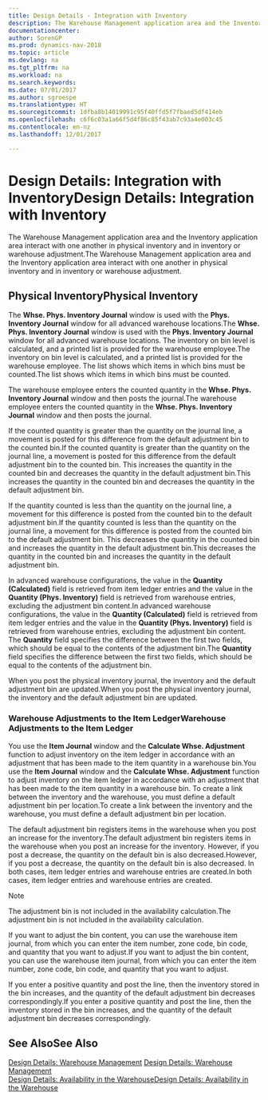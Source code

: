 ```yaml
---
title: Design Details - Integration with Inventory
description: The Warehouse Management application area and the Inventory application area interact with one another in physical inventory and in inventory or warehouse adjustment.
documentationcenter: 
author: SorenGP
ms.prod: dynamics-nav-2018
ms.topic: article
ms.devlang: na
ms.tgt_pltfrm: na
ms.workload: na
ms.search.keywords: 
ms.date: 07/01/2017
ms.author: sgroespe
ms.translationtype: HT
ms.sourcegitcommit: 1dfba8b14019991c95f40ffd5f7fbaed5df414eb
ms.openlocfilehash: c6f6c03a1a66f5d4f86c85f43ab7c93a4e003c45
ms.contentlocale: en-nz
ms.lasthandoff: 12/01/2017

---
```

# <a name="design-details-integration-with-inventory"></a><span data-ttu-id="98b59-103">Design Details: Integration with Inventory</span><span class="sxs-lookup"><span data-stu-id="98b59-103">Design Details: Integration with Inventory</span></span>
<span data-ttu-id="98b59-104">The Warehouse Management application area and the Inventory application area interact with one another in physical inventory and in inventory or warehouse adjustment.</span><span class="sxs-lookup"><span data-stu-id="98b59-104">The Warehouse Management application area and the Inventory application area interact with one another in physical inventory and in inventory or warehouse adjustment.</span></span>  
  
## <a name="physical-inventory"></a><span data-ttu-id="98b59-105">Physical Inventory</span><span class="sxs-lookup"><span data-stu-id="98b59-105">Physical Inventory</span></span>  
 <span data-ttu-id="98b59-106">The **Whse. Phys. Inventory Journal** window is used with the **Phys. Inventory Journal** window for all advanced warehouse locations.</span><span class="sxs-lookup"><span data-stu-id="98b59-106">The **Whse. Phys. Inventory Journal** window is used with the **Phys. Inventory Journal** window for all advanced warehouse locations.</span></span> <span data-ttu-id="98b59-107">The inventory on bin level is calculated, and a printed list is provided for the warehouse employee.</span><span class="sxs-lookup"><span data-stu-id="98b59-107">The inventory on bin level is calculated, and a printed list is provided for the warehouse employee.</span></span> <span data-ttu-id="98b59-108">The list shows which items in which bins must be counted.</span><span class="sxs-lookup"><span data-stu-id="98b59-108">The list shows which items in which bins must be counted.</span></span>  
  
 <span data-ttu-id="98b59-109">The warehouse employee enters the counted quantity in the **Whse. Phys. Inventory Journal** window and then posts the journal.</span><span class="sxs-lookup"><span data-stu-id="98b59-109">The warehouse employee enters the counted quantity in the **Whse. Phys. Inventory Journal** window and then posts the journal.</span></span>  
  
 <span data-ttu-id="98b59-110">If the counted quantity is greater than the quantity on the journal line, a movement is posted for this difference from the default adjustment bin to the counted bin.</span><span class="sxs-lookup"><span data-stu-id="98b59-110">If the counted quantity is greater than the quantity on the journal line, a movement is posted for this difference from the default adjustment bin to the counted bin.</span></span> <span data-ttu-id="98b59-111">This increases the quantity in the counted bin and decreases the quantity in the default adjustment bin.</span><span class="sxs-lookup"><span data-stu-id="98b59-111">This increases the quantity in the counted bin and decreases the quantity in the default adjustment bin.</span></span>  
  
 <span data-ttu-id="98b59-112">If the quantity counted is less than the quantity on the journal line, a movement for this difference is posted from the counted bin to the default adjustment bin.</span><span class="sxs-lookup"><span data-stu-id="98b59-112">If the quantity counted is less than the quantity on the journal line, a movement for this difference is posted from the counted bin to the default adjustment bin.</span></span> <span data-ttu-id="98b59-113">This decreases the quantity in the counted bin and increases the quantity in the default adjustment bin.</span><span class="sxs-lookup"><span data-stu-id="98b59-113">This decreases the quantity in the counted bin and increases the quantity in the default adjustment bin.</span></span>  
  
 <span data-ttu-id="98b59-114">In advanced warehouse configurations, the value in the **Quantity (Calculated)** field is retrieved from item ledger entries and the value in the **Quantity (Phys. Inventory)** field is retrieved from warehouse entries, excluding the adjustment bin content.</span><span class="sxs-lookup"><span data-stu-id="98b59-114">In advanced warehouse configurations, the value in the **Quantity (Calculated)** field is retrieved from item ledger entries and the value in the **Quantity (Phys. Inventory)** field is retrieved from warehouse entries, excluding the adjustment bin content.</span></span> <span data-ttu-id="98b59-115">The **Quantity** field specifies the difference between the first two fields, which should be equal to the contents of the adjustment bin.</span><span class="sxs-lookup"><span data-stu-id="98b59-115">The **Quantity** field specifies the difference between the first two fields, which should be equal to the contents of the adjustment bin.</span></span>  
  
 <span data-ttu-id="98b59-116">When you post the physical inventory journal, the inventory and the default adjustment bin are updated.</span><span class="sxs-lookup"><span data-stu-id="98b59-116">When you post the physical inventory journal, the inventory and the default adjustment bin are updated.</span></span>  
  
### <a name="warehouse-adjustments-to-the-item-ledger"></a><span data-ttu-id="98b59-117">Warehouse Adjustments to the Item Ledger</span><span class="sxs-lookup"><span data-stu-id="98b59-117">Warehouse Adjustments to the Item Ledger</span></span>  
 <span data-ttu-id="98b59-118">You use the **Item Journal** window and the **Calculate Whse. Adjustment** function to adjust inventory on the item ledger in accordance with an adjustment that has been made to the item quantity in a warehouse bin.</span><span class="sxs-lookup"><span data-stu-id="98b59-118">You use the **Item Journal** window and the **Calculate Whse. Adjustment** function to adjust inventory on the item ledger in accordance with an adjustment that has been made to the item quantity in a warehouse bin.</span></span> <span data-ttu-id="98b59-119">To create a link between the inventory and the warehouse, you must define a default adjustment bin per location.</span><span class="sxs-lookup"><span data-stu-id="98b59-119">To create a link between the inventory and the warehouse, you must define a default adjustment bin per location.</span></span>  
  
 <span data-ttu-id="98b59-120">The default adjustment bin registers items in the warehouse when you post an increase for the inventory.</span><span class="sxs-lookup"><span data-stu-id="98b59-120">The default adjustment bin registers items in the warehouse when you post an increase for the inventory.</span></span> <span data-ttu-id="98b59-121">However, if you post a decrease, the quantity on the default bin is also decreased.</span><span class="sxs-lookup"><span data-stu-id="98b59-121">However, if you post a decrease, the quantity on the default bin is also decreased.</span></span> <span data-ttu-id="98b59-122">In both cases, item ledger entries and warehouse entries are created.</span><span class="sxs-lookup"><span data-stu-id="98b59-122">In both cases, item ledger entries and warehouse entries are created.</span></span>  
  
> [!NOTE]  
>  <span data-ttu-id="98b59-123">The adjustment bin is not included in the availability calculation.</span><span class="sxs-lookup"><span data-stu-id="98b59-123">The adjustment bin is not included in the availability calculation.</span></span>  
  
 <span data-ttu-id="98b59-124">If you want to adjust the bin content, you can use the warehouse item journal, from which you can enter the item number, zone code, bin code, and quantity that you want to adjust.</span><span class="sxs-lookup"><span data-stu-id="98b59-124">If you want to adjust the bin content, you can use the warehouse item journal, from which you can enter the item number, zone code, bin code, and quantity that you want to adjust.</span></span>  
  
 <span data-ttu-id="98b59-125">If you enter a positive quantity and post the line, then the inventory stored in the bin increases, and the quantity of the default adjustment bin decreases correspondingly.</span><span class="sxs-lookup"><span data-stu-id="98b59-125">If you enter a positive quantity and post the line, then the inventory stored in the bin increases, and the quantity of the default adjustment bin decreases correspondingly.</span></span>  
  
## <a name="see-also"></a><span data-ttu-id="98b59-126">See Also</span><span class="sxs-lookup"><span data-stu-id="98b59-126">See Also</span></span>  
 <span data-ttu-id="98b59-127">[Design Details: Warehouse Management](design-details-warehouse-management.md) </span><span class="sxs-lookup"><span data-stu-id="98b59-127">[Design Details: Warehouse Management](design-details-warehouse-management.md) </span></span>  
 [<span data-ttu-id="98b59-128">Design Details: Availability in the Warehouse</span><span class="sxs-lookup"><span data-stu-id="98b59-128">Design Details: Availability in the Warehouse</span></span>](design-details-availability-in-the-warehouse.md)
